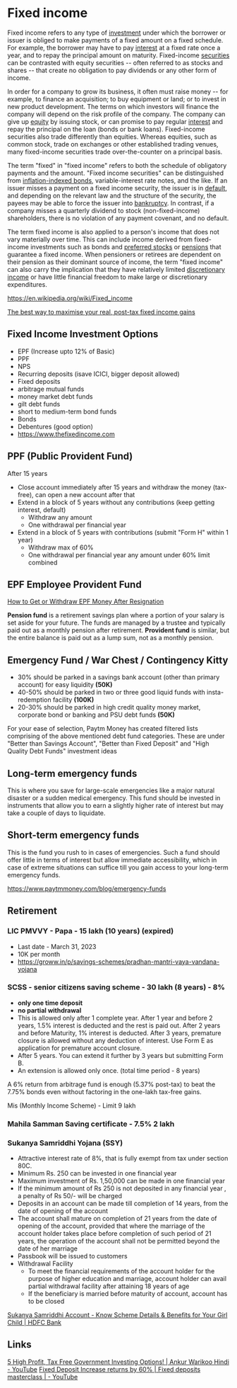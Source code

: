 # Fixed income

Fixed income refers to any type of [investment](https://en.wikipedia.org/wiki/Investment) under which the borrower or issuer is obliged to make payments of a fixed amount on a fixed schedule. For example, the borrower may have to pay [interest](https://en.wikipedia.org/wiki/Interest) at a fixed rate once a year, and to repay the principal amount on maturity. Fixed-income [securities](https://en.wikipedia.org/wiki/Security_(finance)) can be contrasted with equity securities -- often referred to as stocks and shares -- that create no obligation to pay dividends or any other form of income.

In order for a company to grow its business, it often must raise money -- for example, to finance an acquisition; to buy equipment or land; or to invest in new product development. The terms on which investors will finance the company will depend on the risk profile of the company. The company can give up [equity](https://en.wikipedia.org/wiki/Ownership_equity) by issuing stock, or can promise to pay regular [interest](https://en.wikipedia.org/wiki/Interest) and repay the principal on the loan (bonds or bank loans). Fixed-income securities also trade differently than equities. Whereas equities, such as common stock, trade on exchanges or other established trading venues, many fixed-income securities trade over-the-counter on a principal basis.

The term "fixed" in "fixed income" refers to both the schedule of obligatory payments and the amount. "Fixed income securities" can be distinguished from [inflation-indexed bonds](https://en.wikipedia.org/wiki/Inflation-indexed_bond), variable-interest rate notes, and the like. If an issuer misses a payment on a fixed income security, the issuer is in [default](https://en.wikipedia.org/wiki/Default_(finance)), and depending on the relevant law and the structure of the security, the payees may be able to force the issuer into [bankruptcy](https://en.wikipedia.org/wiki/Bankruptcy). In contrast, if a company misses a quarterly dividend to stock (non-fixed-income) shareholders, there is no violation of any payment covenant, and no default.

The term fixed income is also applied to a person's income that does not vary materially over time. This can include income derived from fixed-income investments such as bonds and [preferred stocks](https://en.wikipedia.org/wiki/Preferred_stock) or [pensions](https://en.wikipedia.org/wiki/Pension) that guarantee a fixed income. When pensioners or retirees are dependent on their pension as their dominant source of income, the term "fixed income" can also carry the implication that they have relatively limited [discretionary income](https://en.wikipedia.org/wiki/Discretionary_income) or have little financial freedom to make large or discretionary expenditures.

https://en.wikipedia.org/wiki/Fixed_income

[The best way to maximise your real, post-tax fixed income gains](https://economictimes.indiatimes.com/wealth/invest/the-best-way-to-maximise-your-real-post-tax-fixed-income-gains/articleshow/97818650.cms)

## Fixed Income Investment Options

- EPF (Increase upto 12% of Basic)
- PPF
- NPS
- Recurring deposits (isave ICICI, bigger deposit allowed)
- Fixed deposits
- arbitrage mutual funds
- money market debt funds
- gilt debt funds
- short to medium-term bond funds
- Bonds
- Debentures (good option)
- https://www.thefixedincome.com

## PPF (Public Provident Fund)

After 15 years

- Close account immediately after 15 years and withdraw the money (tax-free), can open a new account after that
- Extend in a block of 5 years without any contributions (keep getting interest, default)
  - Withdraw any amount
  - One withdrawal per financial year
- Extend in a block of 5 years with contributions (submit "Form H" within 1 year)
  - Withdraw max of 60%
  - One withdrawal per financial year any amount under 60% limit combined

## EPF Employee Provident Fund

[How to Get or Withdraw EPF Money After Resignation](https://www.bankbazaar.com/saving-schemes/epf-money-after-resignation.html)

**Pension fund** is a retirement savings plan where a portion of your salary is set aside for your future. The funds are managed by a trustee and typically paid out as a monthly pension after retirement. **Provident fund** is similar, but the entire balance is paid out as a lump sum, not as a monthly pension.

## Emergency Fund / War Chest / Contingency Kitty

- 30% should be parked in a savings bank account (other than primary account) for easy liquidity **(50K)**
- 40-50% should be parked in two or three good liquid funds with insta-redemption facility **(100K)**
- 20-30% should be parked in high credit quality money market, corporate bond or banking and PSU debt funds **(50K)**

For your ease of selection, Paytm Money has created filtered lists comprising of the above mentioned debt fund categories. These are under "Better than Savings Account", "Better than Fixed Deposit" and "High Quality Debt Funds" investment ideas

## Long-term emergency funds

This is where you save for large-scale emergencies like a major natural disaster or a sudden medical emergency. This fund should be invested in instruments that allow you to earn a slightly higher rate of interest but may take a couple of days to liquidate.

## Short-term emergency funds

This is the fund you rush to in cases of emergencies. Such a fund should offer little in terms of interest but allow immediate accessibility, which in case of extreme situations can suffice till you gain access to your long-term emergency funds.

https://www.paytmmoney.com/blog/emergency-funds

## Retirement

### LIC PMVVY - Papa - 15 lakh (10 years) (expired)

- Last date - March 31, 2023
- 10K per month
- https://groww.in/p/savings-schemes/pradhan-mantri-vaya-vandana-yojana

### SCSS - senior citizens saving scheme - 30 lakh (8 years) - 8%

- **only one time deposit**
- **no partial withdrawal**
- This is allowed only after 1 complete year. After 1 year and before 2 years, 1.5% interest is deducted and the rest is paid out. After 2 years and before Maturity, 1% interest is deducted. After 3 years, premature closure is allowed without any deduction of interest. Use Form E as application for premature account closure.
- After 5 years. You can extend it further by 3 years but submitting Form B.
- An extension is allowed only once. (total time period - 8 years)

A 6% return from arbitrage fund is enough (5.37% post-tax) to beat the 7.75% bonds even without factoring in the one-lakh tax-free gains.

Mis (Monthly Income Scheme) - Limit 9 lakh

### Mahila Samman Saving certificate - 7.5% 2 lakh

### Sukanya Samriddhi Yojana (SSY)

- Attractive interest rate of 8%, that is fully exempt from tax under section 80C.
- Minimum Rs. 250 can be invested in one financial year
- Maximum investment of Rs. 1,50,000 can be made in one financial year
- If the minimum amount of Rs 250 is not deposited in any financial year , a penalty of Rs 50/- will be charged
- Deposits in an account can be made till completion of 14 years, from the date of opening of the account
- The account shall mature on completion of 21 years from the date of opening of the account, provided that where the marriage of the account holder takes place before completion of such period of 21 years, the operation of the account shall not be permitted beyond the date of her marriage
- Passbook will be issued to customers
- Withdrawal Facility
  - To meet the financial requirements of the account holder for the purpose of higher education and marriage, account holder can avail partial withdrawal facility after attaining 18 years of age
  - If the beneficiary is married before maturity of account, account has to be closed

[Sukanya Samriddhi Account - Know Scheme Details & Benefits for Your Girl Child | HDFC Bank](https://www.hdfcbank.com/personal/save/accounts/sukanya-samridhi-account)

## Links

[5 High Profit, Tax Free Government Investing Options! | Ankur Warikoo Hindi - YouTube](https://www.youtube.com/watch?v=3Fxuq0jeUkk)
[Fixed Deposit Increase returns by 60% | Fixed deposits masterclass | - YouTube](https://www.youtube.com/watch?v=MhpJpPYp9Gc)

